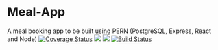 # Meal-App
A meal booking app to be built using PERN (PostgreSQL, Express, React and Node) 
[![Coverage Status](https://coveralls.io/repos/github/beardedprince/Meal-App/badge.svg?branch=master)](https://coveralls.io/github/beardedprince/Meal-App?branch=develop)
<a href="https://codeclimate.com/github/beardedprince/Meal-App/maintainability"><img src="https://api.codeclimate.com/v1/badges/2cee25c997d5a9c00b9a/maintainability" /></a>
<a href="https://codeclimate.com/github/beardedprince/Meal-App/test_coverage"><img src="https://api.codeclimate.com/v1/badges/2cee25c997d5a9c00b9a/test_coverage" /></a>
[![Build Status](https://travis-ci.com/beardedprince/Meal-App.svg?branch=master)](https://travis-ci.com/beardedprince/Meal-App)



